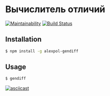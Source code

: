 # Вычислитель отличий
[![Maintainability](https://api.codeclimate.com/v1/badges/705a043a1ba1ca0ad4a8/maintainability)](https://codeclimate.com/github/aleks-pol/project-lvl2-s463/maintainability)
[![Build Status](https://travis-ci.org/aleks-pol/project-lvl2-s463.svg?branch=master)](https://travis-ci.org/aleks-pol/project-lvl2-s463)

## Installation

```bash
$ npm install -g alexpol-gendiff
```

## Usage

```bash
$ gendiff
```

[![asciicast](https://asciinema.org/a/ge2erfYmTmXWQ1mZgMT0810FX.svg)](https://asciinema.org/a/ge2erfYmTmXWQ1mZgMT0810FX)